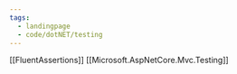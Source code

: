 ```yaml
---
tags:
  - landingpage
  - code/dotNET/testing
---
```

[[FluentAssertions]]
[[Microsoft.AspNetCore.Mvc.Testing]]
